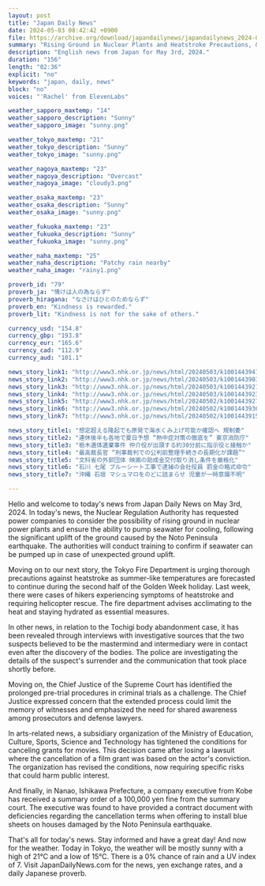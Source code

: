```yaml
---
layout: post
title: "Japan Daily News"
date: 2024-05-03 08:42:42 +0900
file: https://archive.org/download/japandailynews/japandailynews_2024-05-03.mp3
summary: "Rising Ground in Nuclear Plants and Heatstroke Precautions, & more…"
description: "English news from Japan for May 3rd, 2024."
duration: "156"
length: "02:36"
explicit: "no"
keywords: "japan, daily, news"
block: "no"
voices: "'Rachel' from ElevenLabs"

weather_sapporo_maxtemp: "14"
weather_sapporo_description: "Sunny"
weather_sapporo_image: "sunny.png"

weather_tokyo_maxtemp: "21"
weather_tokyo_description: "Sunny"
weather_tokyo_image: "sunny.png"

weather_nagoya_maxtemp: "23"
weather_nagoya_description: "Overcast"
weather_nagoya_image: "cloudy3.png"

weather_osaka_maxtemp: "23"
weather_osaka_description: "Sunny"
weather_osaka_image: "sunny.png"

weather_fukuoka_maxtemp: "23"
weather_fukuoka_description: "Sunny"
weather_fukuoka_image: "sunny.png"

weather_naha_maxtemp: "25"
weather_naha_description: "Patchy rain nearby"
weather_naha_image: "rainy1.png"

proverb_id: "79"
proverb_ja: "情けは人の為ならず"
proverb_hiragana: "なさけはひとのためならず"
proverb_en: "Kindness is rewarded."
proverb_lit: "Kindness is not for the sake of others."

currency_usd: "154.8"
currency_gbp: "193.8"
currency_eur: "165.6"
currency_cad: "112.9"
currency_aud: "101.1"

news_story_link1: "http://www3.nhk.or.jp/news/html/20240503/k10014439471000.html"
news_story_link2: "http://www3.nhk.or.jp/news/html/20240503/k10014439031000.html"
news_story_link3: "http://www3.nhk.or.jp/news/html/20240503/k10014439211000.html"
news_story_link4: "http://www3.nhk.or.jp/news/html/20240503/k10014439231000.html"
news_story_link5: "http://www3.nhk.or.jp/news/html/20240502/k10014439271000.html"
news_story_link6: "http://www3.nhk.or.jp/news/html/20240502/k10014439361000.html"
news_story_link7: "http://www3.nhk.or.jp/news/html/20240502/k10014439151000.html"

news_story_title1: "想定超える隆起でも原発で海水くみ上げ可能か確認へ 規制委"
news_story_title2: "連休後半も各地で夏日予想 “熱中症対策の徹底を” 東京消防庁"
news_story_title3: "栃木遺体遺棄事件 仲介役が出頭する約30分前に指示役と接触か"
news_story_title4: "最高裁長官 “刑事裁判での公判前整理手続きの長期化が課題”"
news_story_title5: "文科省の外郭団体 映画の助成金交付取り消し条件を厳格化"
news_story_title6: "石川 七尾 ブルーシート工事で逮捕の会社役員 罰金の略式命令"
news_story_title7: "沖縄 石垣 マシュマロをのどに詰まらせ 児童が一時意識不明"

---
```


Hello and welcome to today's news from Japan Daily News on May 3rd, 2024. In today's news, the Nuclear Regulation Authority has requested power companies to consider the possibility of rising ground in nuclear power plants and ensure the ability to pump seawater for cooling, following the significant uplift of the ground caused by the Noto Peninsula earthquake. The authorities will conduct training to confirm if seawater can be pumped up in case of unexpected ground uplift.

Moving on to our next story, the Tokyo Fire Department is urging thorough precautions against heatstroke as summer-like temperatures are forecasted to continue during the second half of the Golden Week holiday. Last week, there were cases of hikers experiencing symptoms of heatstroke and requiring helicopter rescue. The fire department advises acclimating to the heat and staying hydrated as essential measures.

In other news, in relation to the Tochigi body abandonment case, it has been revealed through interviews with investigative sources that the two suspects believed to be the mastermind and intermediary were in contact even after the discovery of the bodies. The police are investigating the details of the suspect's surrender and the communication that took place shortly before.

Moving on, the Chief Justice of the Supreme Court has identified the prolonged pre-trial procedures in criminal trials as a challenge. The Chief Justice expressed concern that the extended process could limit the memory of witnesses and emphasized the need for shared awareness among prosecutors and defense lawyers.

In arts-related news, a subsidiary organization of the Ministry of Education, Culture, Sports, Science and Technology has tightened the conditions for canceling grants for movies. This decision came after losing a lawsuit where the cancellation of a film grant was based on the actor's conviction. The organization has revised the conditions, now requiring specific risks that could harm public interest.

And finally, in Nanao, Ishikawa Prefecture, a company executive from Kobe has received a summary order of a 100,000 yen fine from the summary court. The executive was found to have provided a contract document with deficiencies regarding the cancellation terms when offering to install blue sheets on houses damaged by the Noto Peninsula earthquake.

That's all for today's news. Stay informed and have a great day! And now for the weather. Today in Tokyo, the weather will be mostly sunny with a high of 21°C and a low of 15°C. There is a 0% chance of rain and a UV index of 7.  Visit JapanDailyNews.com for the news, yen exchange rates, and a daily Japanese proverb.
